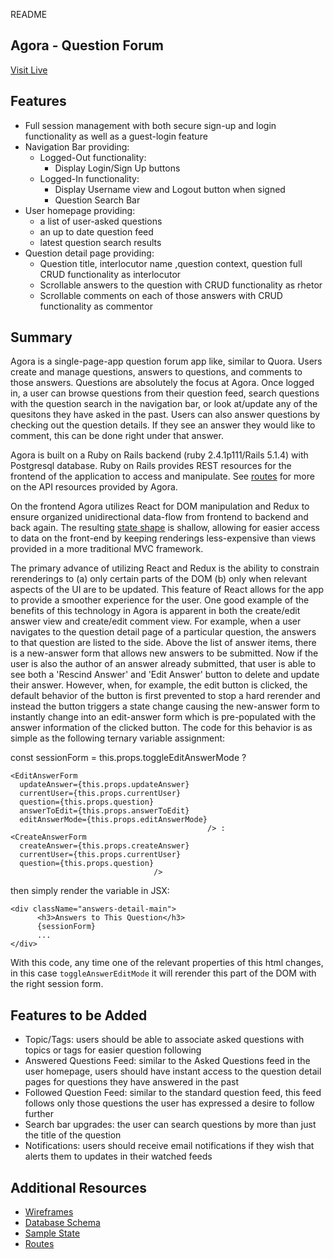 README

## Agora - Question Forum

[Visit Live](https://agora-question-forum.herokuapp.com/#/)

## Features

  - Full session management with both secure sign-up and login functionality as well as a guest-login feature
  - Navigation Bar providing:
    - Logged-Out functionality:
      - Display Login/Sign Up buttons
    - Logged-In functionality:
      - Display Username view and Logout button when signed
      - Question Search Bar
  - User homepage providing: 
    - a list of user-asked questions
    - an up to date question feed
    - latest question search results
  - Question detail page providing: 
    - Question title, interlocutor name ,question context, question full CRUD functionality as interlocutor
    - Scrollable answers to the question with CRUD functionality as rhetor
    - Scrollable comments on each of those answers with CRUD functionality as commentor

## Summary

  Agora is a single-page-app question forum app like, similar to Quora. Users create and manage questions, answers to questions, and comments to those answers. Questions are absolutely the focus at Agora. Once logged in, a user can browse questions from their question feed, search questions with the question search in the navigation bar, or look at/update any of the quesitons they have asked in the past. Users can also answer questions by checking out the question details. If they see an answer they would like to comment, this can be done right under that answer.

  Agora is built on a Ruby on Rails backend (ruby 2.4.1p111/Rails 5.1.4) with Postgresql database. Ruby on Rails provides REST resources for the frontend of the application to access and manipulate. See [routes](https://github.com/jpe442/agora/wiki/Routes) for more on the API resources provided by Agora.

  On the frontend Agora utilizes React for DOM manipulation and Redux to ensure organized unidirectional data-flow from frontend to backend and back again. The resulting [state shape](https://github.com/jpe442/agora/wiki/sample-state) is shallow, allowing for easier access to data on the front-end by keeping renderings less-expensive than views provided in a more traditional MVC framework.

  The primary advance of utilizing React and Redux is the ability to constrain rerenderings to (a) only certain parts of the DOM (b) only when relevant aspects of the UI are to be updated. This feature of React allows for the app to provide a smoother experience for the user. One good example of the benefits of this technology in Agora is apparent in both the create/edit answer view and create/edit comment view. For example, when a user navigates to the question detail page of a particular question, the answers to that question are listed to the side. Above the list of answer items, there is a new-answer form that allows new answers to be submitted. Now if the user is also the author of an answer already submitted, that user is able to see both a 'Rescind Answer' and 'Edit Answer' button to delete and update their answer. However, when, for example, the edit button is clicked, the default behavior of the button is first prevented to stop a hard rerender and instead the button triggers a state change causing the new-answer form to instantly change into an edit-answer form which is pre-populated with the answer information of the clicked button. The code for this behavior is as simple as the following ternary variable assignment:

const sessionForm = this.props.toggleEditAnswerMode ? 

    <EditAnswerForm 
      updateAnswer={this.props.updateAnswer}
      currentUser={this.props.currentUser}
      question={this.props.question}
      answerToEdit={this.props.answerToEdit}
      editAnswerMode={this.props.editAnswerMode}
                                                /> : 
    <CreateAnswerForm 
      createAnswer={this.props.createAnswer}
      currentUser={this.props.currentUser}
      question={this.props.question} 
                                    />

then simply render the variable in JSX:

    <div className="answers-detail-main">
          <h3>Answers to This Question</h3>
          {sessionForm}
          ...
    </div>

With this code, any time one of the relevant properties of this html changes, in this case `toggleAnswerEditMode` it will rerender this part of the DOM with the right session form.

## Features to be Added

  - Topic/Tags: users should be able to associate asked questions with topics or tags for easier question following
  - Answered Questions Feed: similar to the Asked Questions feed in the user homepage, users should have instant access to the question detail pages for questions they have answered in the past
  - Followed Question Feed: similar to the standard question feed, this feed follows only those questions the user has expressed a desire to follow further
  - Search bar upgrades: the user can search questions by more than just the title of the question
  - Notifications: users should receive email notifications if they wish that alerts them to updates in their watched feeds

## Additional Resources

  - [Wireframes](https://github.com/jpe442/agora/wiki/Wireframes)
  - [Database Schema](https://github.com/jpe442/agora/wiki/Database-Schema)
  - [Sample State](https://github.com/jpe442/agora/wiki/sample-state)
  - [Routes](https://github.com/jpe442/agora/wiki/Routes) 










